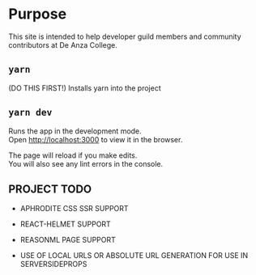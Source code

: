# Purpose

This site is intended to help developer guild members
and community contributors at De Anza College.

## `yarn`

(DO THIS FIRST!) Installs yarn into the project

## `yarn dev`

Runs the app in the development mode.<br />
Open [http://localhost:3000](http://localhost:3000) to view it in the browser.

The page will reload if you make edits.<br />
You will also see any lint errors in the console.

## PROJECT TODO

- APHRODITE CSS SSR SUPPORT

- REACT-HELMET SUPPORT

- REASONML PAGE SUPPORT

- USE OF LOCAL URLS OR ABSOLUTE URL GENERATION FOR USE IN SERVERSIDEPROPS

